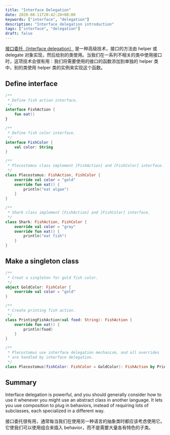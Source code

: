```yaml
---
title: "Interface Delegation"
date: 2020-08-11T20:42:28+08:00
keywords: ["interface", "delegation"]
description: "Interface delegation introduction"
tags: ["interface", "delegation"]
draft: false
---
```


[接口委托（Interface delegation）][cl] 是一种高级技术，接口的方法由 helper 或 delegate 对象实现，然后给别的类使用。当我们在一系列不相关的类中使用接口时，这项技术会很有用：我们将需要使用的接口的函数添加到单独的 helper 类中，别的类使用 helper 类的实例来实现这个函数。

<!--more-->

## Define interface

``` kotlin
/**
 * Define fish action interface.
 */
interface FishAction {
    fun eat()
}

/**
 * Define fish color interface.
 */
interface FishColor {
    val color: String
}

/**
 * Plecostomus class implement [FishAction] and [FishColor] interface.
 */
class Plecostomus: FishAction, FishColor {
    override val color = "gold"
    override fun eat() {
        println("eat algae")
    }
}

/**
 * Shark class implement [FishAction] and [FishColor] interface.
 */
class Shark: FishAction, FishColor {
    override val color = "gray"
    override fun eat() {
        println("eat fish")
    }
}
```

## Make a singleton class

``` kotlin
/**
 * Creat a singleton for gold fish color.
 */
object GoldColor: FishColor {
    override val color = "gold"
}

/**
 * Create printing fish action.
 */
class PrintingFishAction(val food: String): FishAction {
    override fun eat() {
        println(food)
    }
}

/**
 * Plecostomus use interface delegation mechanism, and all overrides
 * are handled by interface delegation.
 */
class Plecostomus(fishColor: FishColor = GoldColor): FishAction by PrintingFishAction("eat algae"), FishColor by fishColor
```

## Summary

Interface delegation is powerful, and you should generally consider how to use it whenever you might use an abstract class in another language. It lets you use composition to plug in behaviors, instead of requiring lots of subclasses, each specialized in a different way.

接口委托很有用，通常每当我们在使用另一种语言的抽象类时都应该考虑使用它。它使我们可以使用组合来插入 behavior，而不是需要大量各有特色的子类。

[cl]:https://codelabs.developers.google.com/codelabs/kotlin-bootcamp-classes/#7
